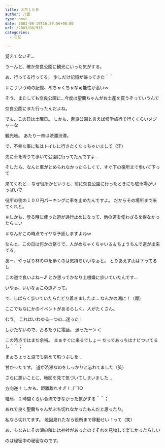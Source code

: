 ```yaml
---
title: ８月１５日
author: 八雲
type: post
date: 2003-08-19T16:39:56+00:00
url: /2003/08/933
categories:
  - 日記

---
```

覚えてないぞ…
  
うーんと、確か奈良公園に観光にいった気がする。
  
あ、行ってる行ってる。 少しだけ記憶が帰ってきた＾＾
  
＃こういう時の記憶、めちゃくちゃな可能性が高いｗ

そう、またしても奈良公園に…今度は聖蘭ちゃんがお土産を買うぞっていうんで
  
奈良公園にまた行ったんだよね。
  
でも、この日は土曜日。 しかも、奈良公園と言えば修学旅行で行くくらいメジャーな
  
観光地。 あたり一帯は渋滞渋滞。
  
で、不幸な事に私はトイレに行きたくなっちゃいまして（汗）
  
先に車を降りて歩いて公園に行ってたんですよ…
  
そしたら、なんと車がとめられなかったらしくて、すぐ下の役所まで歩いて下って
  
来てくれと… なぜ役所かというと、前に奈良公園に行ったときにも駐車場がいっぱいで
  
役所の側の１００円パーキングに車を止めたんですよ。 だからその場所まで来てくれと。
  
＃しかも、登る時に使った道が通行止めになって、他の道を使わざるを得なかったらしい
  
＃なんかこの時点でイヤな予感しますよねｗ
  
なんと、この日は何かの祭りで、人がめちゃくちゃいる＆ちょうちんで道が出来てる。
  
あー、やっぱり林の中を歩くのは気持ちいいなぁと。 とりあえず山は下ってるし
  
この道で良いよねー♪ とか思ってかなり上機嫌に歩いていたんです…
  
いやぁ、いいなぁこの道♪ って。
  
で、しばらく歩いていたらたどり着きましたよ… なんかの湖に！（爆）
  
ここでもなにかのイベントがあるらしく、人がたくさん。

むう。 これはいわゆる一つの…迷った！

しかたないので、おるたうに電話。 迷ったー＞＜
  
この時点ではまだ余裕。 まぁすぐに来るでしょー だってあっちはナビついてるし＾＾；
  
まぁちょっと湖でも眺めて暇つぶしを…

甘かったです。 道が渋滞なのをしっかりと忘れてました（笑）
  
さらに悪いことに、地図を見て気づいてしまいました…

方向逆！ しかも、距離離れすぎ！_l￣l○

結局、２時間くらい合流できなかった気がする＾＾；
  
あれで良く聖蘭ちゃんがぶち切れなかったもんだと思ったり。
  
私なら切れてます。 地図見れたなら役所まで移動せい！って（笑）

あ、ちなみにその湖の隣には神社があったのでそれを見物して楽しかったらしい
  
のは秘密中の秘密なのです。